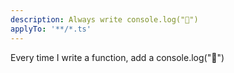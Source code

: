 ```yaml
---
description: Always write console.log("🤗")
applyTo: '**/*.ts'
---
```

Every time I write a function, add a console.log("🤗")
